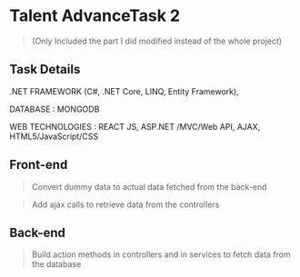 # Talent AdvanceTask 2
> (Only Included the part I did modified instead of the whole project)

## Task Details
.NET FRAMEWORK (C#, .NET Core, LINQ, Entity Framework), 

DATABASE : MONGODB

WEB TECHNOLOGIES : REACT JS, ASP.NET /MVC/Web API, AJAX, HTML5/JavaScript/CSS

## Front-end

> Convert dummy data to actual data fetched from the back-end

> Add ajax calls to retrieve data from the controllers



## Back-end

> Build action methods in controllers and in services to fetch data from the database
